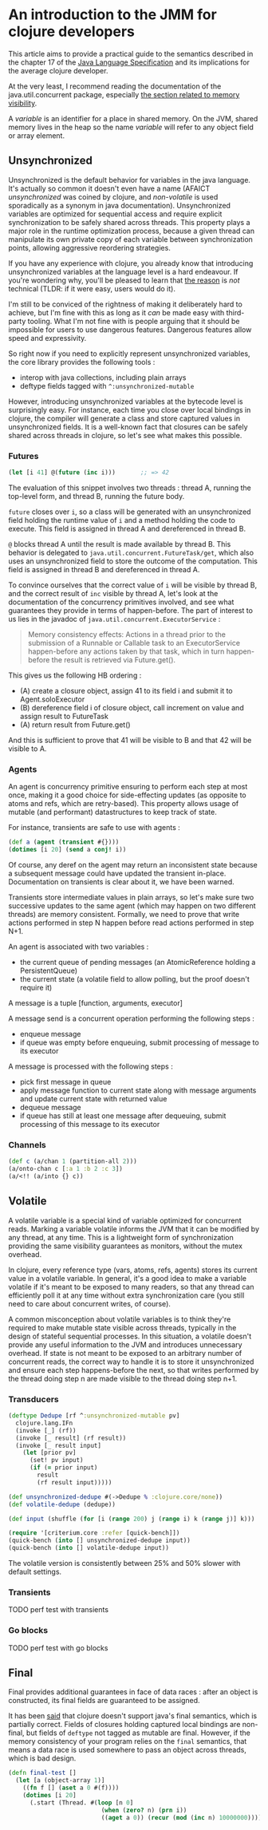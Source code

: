 # An introduction to the JMM for clojure developers

This article aims to provide a practical guide to the semantics described in the chapter 17 of the [Java Language Specification](https://docs.oracle.com/javase/specs/) and its implications for the average clojure developer.

At the very least, I recommend reading the documentation of the java.util.concurrent package, especially [the section related to memory visibility](https://docs.oracle.com/javase/9/docs/api/java/util/concurrent/package-summary.html#MemoryVisibility).

A *variable* is an identifier for a place in shared memory. On the JVM, shared memory lives in the heap so the name *variable* will refer to any object field or array element.

## Unsynchronized
Unsynchronized is the default behavior for variables in the java language. It's actually so common it doesn't even have a name (AFAICT *unsynchronized* was coined by clojure, and *non-volatile* is used sporadically as a synonym in java documentation). Unsynchronized variables are optimized for sequential access and require explicit synchronization to be safely shared across threads. This property plays a major role in the runtime optimization process, because a given thread can manipulate its own private copy of each variable between synchronization points, allowing aggressive reordering strategies.

If you have any experience with clojure, you already know that introducing unsynchronized variables at the language level is a hard endeavour. If you're wondering why, you'll be pleased to learn that [the reason](https://groups.google.com/forum/#!topic/clojure/PCKzXweeDeY) is *not* technical (TLDR: if it were easy, users would do it).

I'm still to be conviced of the rightness of making it deliberately hard to achieve, but I'm fine with this as long as it *can* be made easy with third-party tooling. What I'm not fine with is people arguing that it should be impossible for users to use dangerous features. Dangerous features allow speed and expressivity.

So right now if you need to explicitly represent unsynchronized variables, the core library provides the following tools :
* interop with java collections, including plain arrays
* deftype fields tagged with `^:unsynchronized-mutable`

However, introducing unsynchronized variables at the bytecode level is surprisingly easy. For instance, each time you close over local bindings in clojure, the compiler will generate a class and store captured values in unsynchronized fields. It is a well-known fact that closures can be safely shared across threads in clojure, so let's see what makes this possible.


### Futures
```clojure
(let [i 41] @(future (inc i)))       ;; => 42
```

The evaluation of this snippet involves two threads : thread A, running the top-level form, and thread B, running the future body.

`future` closes over `i`, so a class will be generated with an unsynchronized field holding the runtime value of `i` and a method holding the code to execute.
This field is assigned in thread A and dereferenced in thread B.

`@` blocks thread A until the result is made available by thread B. This behavior is delegated to `java.util.concurrent.FutureTask/get`, which also uses an unsynchronized field to store the outcome of the computation. This field is assigned in thread B and dereferenced in thread A.

To convince ourselves that the correct value of `i` will be visible by thread B, and the correct result of `inc` visible by thread A, let's look at the documentation of the concurrency primitives involved, and see what guarantees they provide in terms of happen-before. The part of interest to us lies in the javadoc of `java.util.concurrent.ExecutorService` :
> Memory consistency effects: Actions in a thread prior to the submission of a Runnable or Callable task to an ExecutorService happen-before any actions taken by that task, which in turn happen-before the result is retrieved via Future.get().

This gives us the following HB ordering :
* (A) create a closure object, assign 41 to its field i and submit it to Agent.soloExecutor
* (B) dereference field i of closure object, call increment on value and assign result to FutureTask
* (A) return result from Future.get()

And this is sufficient to prove that 41 will be visible to B and that 42 will be visible to A.

### Agents
An agent is concurrency primitive ensuring to perform each step at most once, making it a good choice for side-effecting updates (as opposite to atoms and refs, which are retry-based). This property allows usage of mutable (and performant) datastructures to keep track of state.

For instance, transients are safe to use with agents :
```clojure
(def a (agent (transient #{})))
(dotimes [i 20] (send a conj! i))
```
Of course, any deref on the agent may return an inconsistent state because a subsequent message could have updated the transient in-place. Documentation on transients is clear about it, we have been warned.

Transients store intermediate values in plain arrays, so let's make sure two successive updates to the same agent (which may happen on two different threads) are memory consistent. Formally, we need to prove that write actions performed in step N happen before read actions performed in step N+1.

An agent is associated with two variables :
* the current queue of pending messages (an AtomicReference holding a PersistentQueue)
* the current state (a volatile field to allow polling, but the proof doesn't require it)

A message is a tuple [function, arguments, executor]

A message send is a concurrent operation performing the following steps :
* enqueue message
* if queue was empty before enqueuing, submit processing of message to its executor

A message is processed with the following steps :
* pick first message in queue
* apply message function to current state along with message arguments and update current state with returned value
* dequeue message
* if queue has still at least one message after dequeuing, submit processing of this message to its executor


### Channels
```clojure
(def c (a/chan 1 (partition-all 2)))
(a/onto-chan c [:a 1 :b 2 :c 3])
(a/<!! (a/into {} c))
```


## Volatile
A volatile variable is a special kind of variable optimized for concurrent reads. Marking a variable volatile informs the JVM that it can be modified by any thread, at any time. This is a lightweight form of synchronization providing the same visibility guarantees as monitors, without the mutex overhead.

In clojure, every reference type (vars, atoms, refs, agents) stores its current value in a volatile variable. In general, it's a good idea to make a variable volatile if it's meant to be exposed to many readers, so that any thread can efficiently poll it at any time without extra synchronization care (you still need to care about concurrent writes, of course).

A common misconception about volatile variables is to think they're required to make mutable state visible across threads, typically in the design of stateful sequential processes. In this situation, a volatile doesn't provide any useful information to the JVM and introduces unnecessary overhead. If state is not meant to be exposed to an arbitrary number of concurrent reads, the correct way to handle it is to store it unsynchronized and ensure each step happens-before the next, so that writes performed by the thread doing step n are made visible to the thread doing step n+1.

### Transducers

```clojure
(deftype Dedupe [rf ^:unsynchronized-mutable pv]
  clojure.lang.IFn
  (invoke [_] (rf))
  (invoke [_ result] (rf result))
  (invoke [_ result input]
    (let [prior pv]
      (set! pv input)
      (if (= prior input)
        result
        (rf result input)))))

(def unsynchronized-dedupe #(->Dedupe % :clojure.core/none))
(def volatile-dedupe (dedupe))

(def input (shuffle (for [i (range 200) j (range i) k (range j)] k)))

(require '[criterium.core :refer [quick-bench]])
(quick-bench (into [] unsynchronized-dedupe input))
(quick-bench (into [] volatile-dedupe input))
```

The volatile version is consistently between 25% and 50% slower with default settings.

### Transients
TODO perf test with transients

### Go blocks
TODO perf test with go blocks


## Final
Final provides additional guarantees in face of data races : after an object is constructed, its final fields are guaranteed to be assigned.

It has been [said](https://twitter.com/alexelcu/status/991080080104357889) that clojure doesn't support java's final semantics, which is partially correct. Fields of closures holding captured local bindings are non-final, but fields of `deftype` not tagged as mutable are final. However, if the memory consistency of your program relies on the `final` semantics, that means a data race is used somewhere to pass an object across threads, which is bad design.

```clojure
(defn final-test []
  (let [a (object-array 1)]
    ((fn f [] (aset a 0 #(f))))
    (dotimes [i 20]
      (.start (Thread. #(loop [n 0]
                          (when (zero? n) (prn i))
                          ((aget a 0)) (recur (mod (inc n) 10000000))))))))
```
